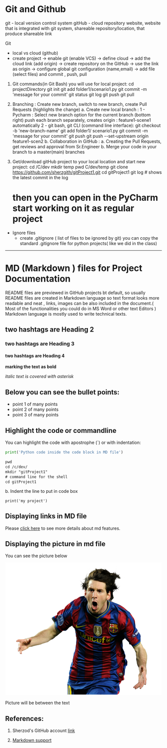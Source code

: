 # Git and Github

git - local version control system
gitHub - cloud repository  website, website that is integrated with git system,
shareable repository/location, that produce shareable link

Git
- local vs cloud (github)
- create project -> enable git (enable VCS) -> define cloud -> add the cloud link (add origin)
    -> create repository on the GitHub -> use the link as origin
    -> configure global git configuration (name,email)
    -> add file (select files) and commit , push, pull

1. Git commands(in Git Bash) you will use for local project:
    cd projectDirectory
    git init
    git add folder1/scenario1.py
    git commit -m 'message for your commit'
    git status
    git log
    git push
    git pull

2. Branching :
    Create new branch, switch to new branch, create Pull Requests (highlights the change)
    a. Create new local branch :
        1 - Pycharm :
            Select new branch option for the current branch (bottom right)
            push each branch separately, creates origin : feature1-scene1 automatically
        2 - git bash, git CLI (command line interface):
            git checkout -b 'new-branch-name'
            git add folder1/ scenario1.py
            git commit -m 'message for your commit'
            git push
            git push --set-upstream origin feature1-scen2
    b. Collaboration in GitHub :
        a. Creating the Pull Requests, get reviews and approval from Sr.Engineer
        b. Merge your code in your branch to a master(main) branches



3. Get/download gitHub project to your local location and start new project:
    cd /C/dev
    mkdir temp
    pwd
      C/dev/temp
    git clone https://github.com/sherzgith/gitProject1.git
    cd gitProject1
    git log # shows the latest commit in the log
    # then you can open in the PyCharm start working on it as regular project

- Ignore files
    - create .gitignore ( list of files to be ignored by git)
    you can copy the standard .gitignore file for python projects( like we did in the class)

---
# MD (Markdown ) files for Project Documentation
README files are previewed in GitHub projects bt default, so usually README files are created in 
Markdown language so text format looks more readable and neat , links, images can be also included
in the document.( Most of the functionalities you could do in MS Word or other text Editors )
Markdown language is mostly used to write technical texts.


## two hashtags are Heading 2
### two hashtags are Heading 3
#### two hashtags are Heading 4

**marking the text as bold**

*italic text is covered with asterisk*

## Below you can see the bullet points:
- point 1 of many points
- point 2 of many points
- point 3 of many points

## Highlight the code or commandline

You can highlight the code with apostrophe (`) or with 
indentation:

```python
print('Python code inside the code block in MD file')
```
```Shell
pwd
cd /c/dev/
mkdir "gitProject1"
# command line for the shell
cd gitProject1
```

b. Indent the line to put in code box 
    
    print('my project')

## Displaying links in MD file

Please [click here](https://www.jetbrains.com/help/pycharm/markdown.html) 
to see more details about md features.

## Displaying the picture in md file

You can see the picture below

![messipic](./data/Lionel-Messi-PNG-Picture.png)



Picture will be between the text

## References:
1. Sherzod's GitHub account [link](https://github.com/sherzgith)

2. [Markdown support](https://www.jetbrains.com/help/pycharm/markdown.html)







